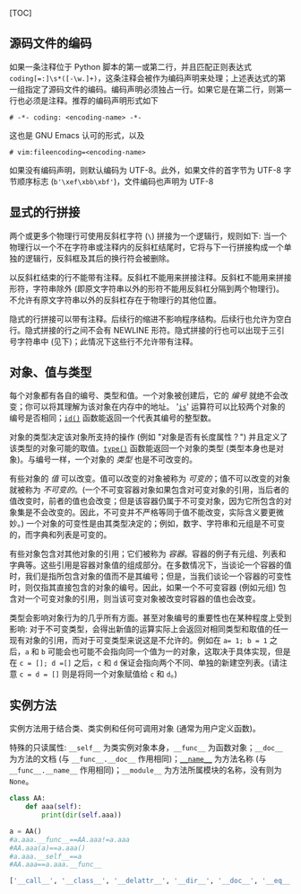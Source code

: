 

[TOC]



## 源码文件的编码

如果一条注释位于 Python 脚本的第一或第二行，并且匹配正则表达式 `coding[=:]\s*([-\w.]+)`，这条注释会被作为编码声明来处理；上述表达式的第一组指定了源码文件的编码。编码声明必须独占一行。如果它是在第二行，则第一行也必须是注释。推荐的编码声明形式如下

```
# -*- coding: <encoding-name> -*-
```

这也是 GNU Emacs 认可的形式，以及

```
# vim:fileencoding=<encoding-name>
```

如果没有编码声明，则默认编码为 UTF-8。此外，如果文件的首字节为 UTF-8 字节顺序标志 (`b'\xef\xbb\xbf'`)，文件编码也声明为 UTF-8 



## 显式的行拼接

两个或更多个物理行可使用反斜杠字符 (`\`) 拼接为一个逻辑行，规则如下: 当一个物理行以一个不在字符串或注释内的反斜杠结尾时，它将与下一行拼接构成一个单独的逻辑行，反斜框及其后的换行符会被删除。

以反斜杠结束的行不能带有注释。反斜杠不能用来拼接注释。反斜杠不能用来拼接形符，字符串除外 (即原文字符串以外的形符不能用反斜杠分隔到两个物理行)。不允许有原文字符串以外的反斜杠存在于物理行的其他位置。

隐式的行拼接可以带有注释。后续行的缩进不影响程序结构。后续行也允许为空白行。隐式拼接的行之间不会有 NEWLINE 形符。隐式拼接的行也可以出现于三引号字符串中 (见下)；此情况下这些行不允许带有注释。



## 对象、值与类型

每个对象都有各自的编号、类型和值。一个对象被创建后，它的 *编号* 就绝不会改变；你可以将其理解为该对象在内存中的地址。 '[`is`](https://docs.python.org/zh-cn/3/reference/expressions.html#is)' 运算符可以比较两个对象的编号是否相同；[`id()`](https://docs.python.org/zh-cn/3/library/functions.html#id) 函数能返回一个代表其编号的整型数。

对象的类型决定该对象所支持的操作 (例如 "对象是否有长度属性？") 并且定义了该类型的对象可能的取值。[`type()`](https://docs.python.org/zh-cn/3/library/functions.html#type) 函数能返回一个对象的类型 (类型本身也是对象)。与编号一样，一个对象的 *类型* 也是不可改变的。

有些对象的 *值* 可以改变。值可以改变的对象被称为 *可变的*；值不可以改变的对象就被称为 *不可变的*。(一个不可变容器对象如果包含对可变对象的引用，当后者的值改变时，前者的值也会改变；但是该容器仍属于不可变对象，因为它所包含的对象集是不会改变的。因此，不可变并不严格等同于值不能改变，实际含义要更微妙。) 一个对象的可变性是由其类型决定的；例如，数字、字符串和元组是不可变的，而字典和列表是可变的。

有些对象包含对其他对象的引用；它们被称为 *容器*。容器的例子有元组、列表和字典等。这些引用是容器对象值的组成部分。在多数情况下，当谈论一个容器的值时，我们是指所包含对象的值而不是其编号；但是，当我们谈论一个容器的可变性时，则仅指其直接包含的对象的编号。因此，如果一个不可变容器 (例如元组) 包含对一个可变对象的引用，则当该可变对象被改变时容器的值也会改变。

类型会影响对象行为的几乎所有方面。甚至对象编号的重要性也在某种程度上受到影响: 对于不可变类型，会得出新值的运算实际上会返回对相同类型和取值的任一现有对象的引用，而对于可变类型来说这是不允许的。例如在 `a= 1; b = 1` 之后，`a` 和 `b` 可能会也可能不会指向同一个值为一的对象，这取决于具体实现，但是在 `c = []; d =[]` 之后，`c` 和 `d` 保证会指向两个不同、单独的新建空列表。(请注意 `c = d = []` 则是将同一个对象赋值给 `c` 和 `d`。)



## 实例方法

实例方法用于结合类、类实例和任何可调用对象 (通常为用户定义函数)。

特殊的只读属性: `__self__` 为类实例对象本身，`__func__` 为函数对象；`__doc__` 为方法的文档 (与 `__func__.__doc__` 作用相同)；[`__name__`](https://docs.python.org/zh-cn/3/library/stdtypes.html#definition.__name__) 为方法名称 (与 `__func__.__name__` 作用相同)；`__module__` 为方法所属模块的名称，没有则为 `None`。

```python
class AA:
    def aaa(self):
        print(dir(self.aaa))

a = AA()
#a.aaa.__func__==AA.aaa!=a.aaa
#AA.aaa(a)==a.aaa()
#a.aaa.__self__==a
#AA.aaa==a.aaa.__func__

['__call__', '__class__', '__delattr__', '__dir__', '__doc__', '__eq__', '__format__', '__func__', '__ge__', '__get__', '__getattribute__', '__gt__', '__hash__', '__init__', '__init_subclass__', '__le__', '__lt__', '__ne__', '__new__', '__reduce__', '__reduce_ex__', '__repr__', '__self__', '__setattr__', '__sizeof__', '__str__', '__subclasshook__']

```





